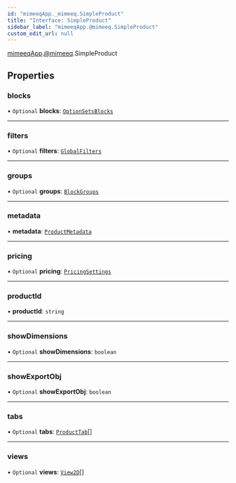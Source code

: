 ```yaml
---
id: "mimeeqApp._mimeeq.SimpleProduct"
title: "Interface: SimpleProduct"
sidebar_label: "mimeeqApp.@mimeeq.SimpleProduct"
custom_edit_url: null
---
```


[mimeeqApp](../modules/mimeeqApp.md).[@mimeeq](../namespaces/mimeeqApp._mimeeq.md).SimpleProduct

## Properties

### blocks

• `Optional` **blocks**: [`OptionSetsBlocks`](../namespaces/mimeeqApp._mimeeq.md#optionsetsblocks)

___

### filters

• `Optional` **filters**: [`GlobalFilters`](../namespaces/mimeeqApp._mimeeq.md#globalfilters)

___

### groups

• `Optional` **groups**: [`BlockGroups`](../namespaces/mimeeqApp._mimeeq.md#blockgroups)

___

### metadata

• **metadata**: [`ProductMetadata`](mimeeqApp._mimeeq.ProductMetadata.md)

___

### pricing

• `Optional` **pricing**: [`PricingSettings`](mimeeqApp._mimeeq.PricingSettings.md)

___

### productId

• **productId**: `string`

___

### showDimensions

• `Optional` **showDimensions**: `boolean`

___

### showExportObj

• `Optional` **showExportObj**: `boolean`

___

### tabs

• `Optional` **tabs**: [`ProductTab`](mimeeqApp._mimeeq.ProductTab.md)[]

___

### views

• `Optional` **views**: [`View2D`](mimeeqApp._mimeeq.View2D.md)[]
